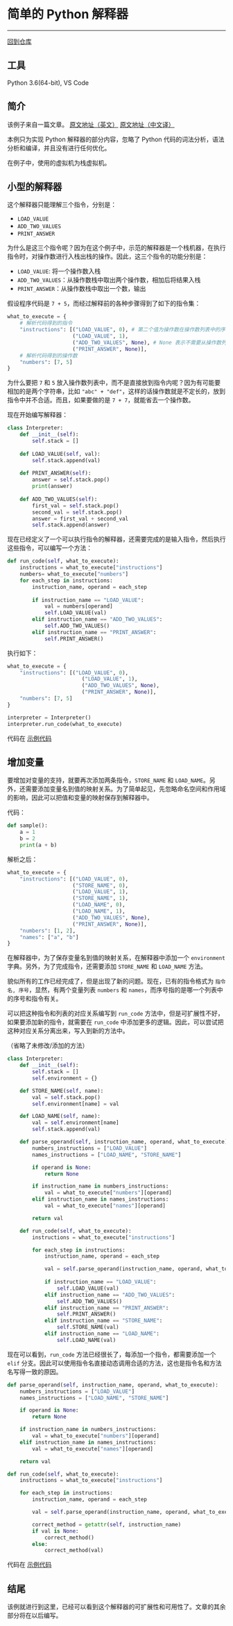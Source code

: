 # 简单的 Python 解释器

---

[回到仓库](../README.md)

## 工具

Python 3.6(64-bit), VS Code

## 简介

该例子来自一篇文章。
[原文地址（英文）](http://www.aosabook.org/en/500L/a-python-interpreter-written-in-python.html)
[原文地址（中文译）](https://mp.weixin.qq.com/s/lN53nSnmI1VcPtOTb24PGA)

本例只为实现 Python 解释器的部分内容，忽略了 Python 代码的词法分析，语法分析和编译，并且没有进行任何优化。

在例子中，使用的虚拟机为栈虚拟机。

## 小型的解释器

这个解释器只能理解三个指令，分别是：

* `LOAD_VALUE`
* `ADD_TWO_VALUES`
* `PRINT_ANSWER`

为什么是这三个指令呢？因为在这个例子中，示范的解释器是一个栈机器，在执行指令时，对操作数进行入栈出栈的操作。因此，这三个指令的功能分别是：

* `LOAD_VALUE`: 将一个操作数入栈
* `ADD_TWO_VALUES`：从操作数栈中取出两个操作数，相加后将结果入栈
* `PRINT_ANSWER`：从操作数栈中取出一个数，输出

假设程序代码是 `7 + 5`，而经过解释前的各种步骤得到了如下的指令集：

```python
what_to_execute = {
    # 解析代码得到的指令
    "instructions": [("LOAD_VALUE", 0), # 第二个值为操作数在操作数列表中的序号
                     ("LOAD_VALUE", 1),
                     ("ADD_TWO_VALUES", None), # None 表示不需要从操作数列表中取出操作数
                     ("PRINT_ANSWER", None)],
    # 解析代码得到的操作数
    "numbers": [7, 5]
}
```

为什么要把 `7` 和 `5` 放入操作数列表中，而不是直接放到指令内呢？因为有可能要相加的是两个字符串，比如 `"abc" + "def"`，这样的话操作数就是不定长的，放到指令中并不合适。而且，如果要做的是 `7 + 7`，就能省去一个操作数。

现在开始编写解释器：

```python
class Interpreter:
    def __init__(self):
        self.stack = []
    
    def LOAD_VALUE(self, val):
        self.stack.append(val)
    
    def PRINT_ANSWER(self):
        answer = self.stack.pop()
        print(answer)
    
    def ADD_TWO_VALUES(self):
        first_val = self.stack.pop()
        second_val = self.stack.pop()
        answer = first_val + second_val
        self.stack.append(answer)
```

现在已经定义了一个可以执行指令的解释器，还需要完成的是输入指令，然后执行这些指令，可以编写一个方法：

```python
def run_code(self, what_to_execute):
    instructions = what_to_execute["instructions"]
    numbers= what_to_execute["numbers"]
    for each_step in instructions:
        instruction_name, operand = each_step
        
        if instruction_name == "LOAD_VALUE":
            val = numbers[operand]
            self.LOAD_VALUE(val)
        elif instruction_name == "ADD_TWO_VALUES":
            self.ADD_TWO_VALUES()
        elif instruction_name == "PRINT_ANSWER":
            self.PRINT_ANSWER()
```

执行如下：

```python
what_to_execute = {
    "instructions": [("LOAD_VALUE", 0),
                        ("LOAD_VALUE", 1),
                        ("ADD_TWO_VALUES", None),
                        ("PRINT_ANSWER", None)],
    "numbers": [7, 5]
}

interpreter = Interpreter()
interpreter.run_code(what_to_execute)
```

代码在 [示例代码](./codes/a_tiny_interpreter.py)

## 增加变量

要增加对变量的支持，就要再次添加两条指令，`STORE_NAME` 和 `LOAD_NAME`。另外，还需要添加变量名到值的映射关系。为了简单起见，先忽略命名空间和作用域的影响，因此可以把值和变量的映射保存到解释器中。

代码：

```python
def sample():
    a = 1
    b = 2
    print(a + b)
```

解析之后：

```python
what_to_execute = {
    "instructions": [("LOAD_VALUE", 0),
                     ("STORE_NAME", 0),
                     ("LOAD_VALUE", 1),
                     ("STORE_NAME", 1),
                     ("LOAD_NAME", 0),
                     ("LOAD_NAME", 1),
                     ("ADD_TWO_VALUES", None),
                     ("PRINT_ANSWER", None)],
    "numbers": [1, 2],
    "names": ["a", "b"]
}
```

在解释器中，为了保存变量名到值的映射关系，在解释器中添加一个 `environment` 字典。另外，为了完成指令，还需要添加 `STORE_NAME` 和 `LOAD_NAME` 方法。

貌似所有的工作已经完成了，但是出现了新的问题。现在，已有的指令格式为 `指令名, 序号`，显然，有两个变量列表 `numbers` 和 `names`，而序号指的是哪一个列表中的序号和指令有关。

可以把这种指令和列表的对应关系编写到 `run_code` 方法中，但是可扩展性不好，如果要添加新的指令，就需要在 `run_code` 中添加更多的逻辑。因此，可以尝试把这种对应关系分离出来，写入到新的方法中。

（省略了未修改/添加的方法）

```python
class Interpreter:
    def __init__(self):
        self.stack = []
        self.environment = {}

    def STORE_NAME(self, name):
        val = self.stack.pop()
        self.environment[name] = val

    def LOAD_NAME(self, name):
        val = self.environment[name]
        self.stack.append(val)

    def parse_operand(self, instruction_name, operand, what_to_execute):
        numbers_instructions = ["LOAD_VALUE"]
        names_instructions = ["LOAD_NAME", "STORE_NAME"]

        if operand is None:
            return None

        if instruction_name in numbers_instructions:
            val = what_to_execute["numbers"][operand]
        elif instruction_name in names_instructions:
            val = what_to_execute["names"][operand]

        return val

    def run_code(self, what_to_execute):
        instructions = what_to_execute["instructions"]

        for each_step in instructions:
            instruction_name, operand = each_step

            val = self.parse_operand(instruction_name, operand, what_to_execute)
            
            if instruction_name == "LOAD_VALUE":
                self.LOAD_VALUE(val)
            elif instruction_name == "ADD_TWO_VALUES":
                self.ADD_TWO_VALUES()
            elif instruction_name == "PRINT_ANSWER":
                self.PRINT_ANSWER()
            elif instruction_name == "STORE_NAME":
                self.STORE_NAME(val)
            elif instruction_name == "LOAD_NAME":
                self.LOAD_NAME(val)
```

现在可以看到，`run_code` 方法已经很长了，每添加一个指令，都需要添加一个 `elif` 分支。因此可以使用指令名直接动态调用合适的方法，这也是指令名和方法名写得一致的原因。

```python
def parse_operand(self, instruction_name, operand, what_to_execute):
    numbers_instructions = ["LOAD_VALUE"]
    names_instructions = ["LOAD_NAME", "STORE_NAME"]

    if operand is None:
        return None

    if instruction_name in numbers_instructions:
        val = what_to_execute["numbers"][operand]
    elif instruction_name in names_instructions:
        val = what_to_execute["names"][operand]

    return val

def run_code(self, what_to_execute):
    instructions = what_to_execute["instructions"]

    for each_step in instructions:
        instruction_name, operand = each_step

        val = self.parse_operand(instruction_name, operand, what_to_execute)

        correct_method = getattr(self, instruction_name)
        if val is None:
            correct_method()
        else:
            correct_method(val)
```

代码在 [示例代码](./codes/tiny_interpreter_with_variables.py)

## 结尾

该例就进行到这里，已经可以看到这个解释器的可扩展性和可用性了。文章的其余部分将在以后编写。
